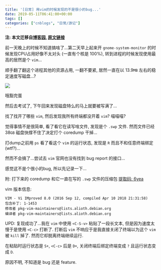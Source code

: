 ```yaml
---
title: '[日常] 用vim的时候发现的不是很小的bug...'
date: 2019-05-11T06:41:00+00:00
tags: []
categories: ["cnblogs", "日常/游记"]
---
```

**注: 本文迁移自[博客园](https://rvalue.cnblogs.com), [原文链接](http://www.cnblogs.com/rvalue/archive/2019/05/11/10848619.html)**

前一天晚上的时候不知道搞啥了...第二天早上起来开 `gnome-system-monitor` 的时候发现CPU占用好像不太对头 (一直有个核是 $100\%$), 转到进程的时候发现使用最高的居然是个 `vim`...

顺手翻了翻这个进程其他的资源占用, 一翻不要紧, 居然一直在以 $13.9\texttt{MB}$ 左右的稳定速度写磁盘...?

![](https://pic.rvalue.moe/2021/08/02/7d0703113cd13.png)

哦豁完蛋

然后去考试了, 下午回来发现磁盘特么的马上就要被写满了...

找了找开了哪些 `vim`, 然后发现我所有终端都没开着 `vim`? 喵喵喵?

觉得事情不是很简单, 看了看它在读写啥文件, 发现是个 `.swp` 文件. 然而文件已经 $38\texttt{GB}$ 磁盘快撑不住了决定打个 coredump 干掉...

打dump之前用 `ps` 看了看这个 `vim` 的运行状态, 发现是 `R` 而且不和任意终端绑定(wtf?)...

然而不会搞了...尝试去 `vim` 官网也没有找到 bug report 的接口...

感觉这不是个很小的bug, 所以先记录一下...

附: 打下来的 coredump 和它一直在写的 `.swp` 文件的压缩包 [提取码: 6yea](https://pan.baidu.com/s/1mMQqyM6XSHO190tRXPK2cQ)

vim 版本信息:

```plain
VIM - Vi IMproved 8.0 (2016 Sep 12, compiled Apr 10 2018 21:31:58)
包含补丁: 1-1453
修改者 pkg-vim-maintainers@lists.alioth.debian.org
编译者 pkg-vim-maintainers@lists.alioth.debian.org
```

UPD: 复现成功了...我在 `vim` 中使用 `<C-S-v>` 粘贴了一段长文本, 但是因为速度太慢于是使用 `<C-c>` 打断了. 打断后 `vim` 不响应于是我直接关闭了终端以为这个 `vim` 被 `kill` 掉了. 然而它却脱离终端继续运行.

在粘贴时运行状态是 `S+`, `<C-c>` 后是 `D+`, 关闭终端后绑定终端变成 `?` 且运行状态变成 `D`.

原因不明, 不知道是 bug 还是 feature.
